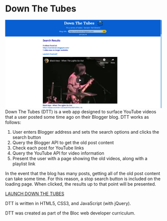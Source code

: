 # Down The Tubes
![alt text](https://raw.githubusercontent.com/camdecoster/down-the-tubes/master/images/dtt_frontpage_large.png "Down The Tubes Screenshot")
Down The Tubes (DTT) is a web app designed to surface YouTube videos that a user posted some time ago on their Blogger blog. DTT works as follows:
1. User enters Blogger address and sets the search options and clicks the search button
2. Query the Blogger API to get the old post content
3. Check each post for YouTube links
4. Query the YouTube API for video information
5. Present the user with a page showing the old videos, along with a playlist link

In the event that the blog has many posts, getting all of the old post content can take some time. For this reason, a stop search button is included on the loading page. When clicked, the results up to that point will be presented.

[LAUNCH DOWN THE TUBES](https://camdecoster.github.io/down-the-tubes/)

DTT is written in HTML5, CSS3, and JavaScript (with jQuery).

DTT was created as part of the Bloc web developer curriculum.